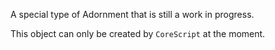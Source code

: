 A special type of Adornment that is still a work in progress.

This object can only be created by `CoreScript` at the moment.